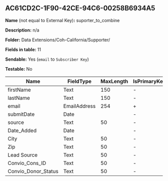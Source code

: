 ## AC61CD2C-1F90-42CE-94C6-00258B6934A5

**Name** (not equal to External Key)**:** suporter_to_combine

**Description:** n/a

**Folder:** Data Extensions/Coh-California/Supporter/

**Fields in table:** 11

**Sendable:** Yes (`email` to `Subscriber Key`)

**Testable:** No

| Name | FieldType | MaxLength | IsPrimaryKey | IsNullable | DefaultValue |
| --- | --- | --- | --- | --- | --- |
| firstName | Text | 150 | - | + |  |
| lastName | Text | 150 | - | + |  |
| email | EmailAddress | 254 | + | - |  |
| submitDate | Date |  | - | + |  |
| source | Text | 50 | - | + |  |
| Date_Added | Date |  | - | + | GetDate() |
| City | Text | 50 | - | + |  |
| Zip | Text | 50 | - | + |  |
| Lead Source | Text | 50 | - | + |  |
| Convio_Cons_ID | Text | 50 | - | + |  |
| Convio_Donor_Status | Text | 50 | - | + |  |
